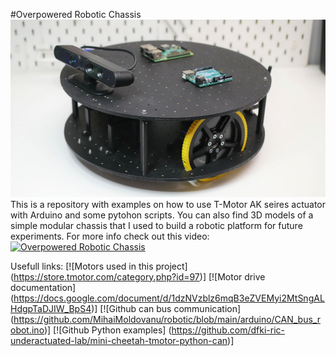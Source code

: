 #Overpowered Robotic Chassis
![Robot](docs/mini1.jpg)
This is a repository with examples on how to use T-Motor AK seires actuator with Arduino and some pytohon scripts. You can also find 3D models of a simple modular chassis that I used to build a robotic platform for future experiments.
For more info check out this video:
[![Overpowered Robotic Chassis](https://img.youtube.com/vi/k6F_VQQY3RE/0.jpg)](https://www.youtube.com/watch?v=k6F_VQQY3RE)

Usefull links: 
[![Motors used in this project] (https://store.tmotor.com/category.php?id=97)]
[![Motor drive documentation] (https://docs.google.com/document/d/1dzNVzblz6mqB3eZVEMyi2MtSngALHdgpTaDJIW_BpS4)]
[![Github can bus communication] (https://github.com/MihaiMoldovanu/robotic/blob/main/arduino/CAN_bus_robot.ino)]
[![Github Python examples] (https://github.com/dfki-ric-underactuated-lab/mini-cheetah-tmotor-python-can)]